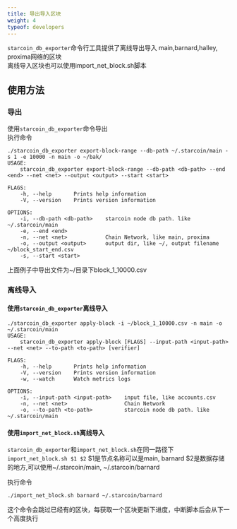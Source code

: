 ```yaml
---
title: 导出导入区块
weight: 4
typeof: developers
---
```

`starcoin_db_exporter`命令行工具提供了离线导出导入
main,barnard,halley, proxima网络的区块  
离线导入区块也可以使用import_net_block.sh脚本

<!--more-->

## 使用方法
### 导出
使用`starcoin_db_exporter`命令导出  
执行命令
```shell
./starcoin_db_exporter export-block-range --db-path ~/.starcoin/main -s 1 -e 10000 -n main -o ~/bak/
USAGE:
    starcoin_db_exporter export-block-range --db-path <db-path> --end <end> --net <net> --output <output> --start <start>

FLAGS:
    -h, --help       Prints help information
    -V, --version    Prints version information

OPTIONS:
    -i, --db-path <db-path>    starcoin node db path. like ~/.starcoin/main
    -e, --end <end>            
    -n, --net <net>            Chain Network, like main, proxima
    -o, --output <output>      output dir, like ~/, output filename ~/block_start_end.csv
    -s, --start <start> 
```
上面例子中导出文件为~/目录下block_1_10000.csv

### 离线导入
#### 使用`starcoin_db_exporter`离线导入
```shell
./starcoin_db_exporter apply-block -i ~/block_1_10000.csv -n main -o ~/.starcoin/main
USAGE:
    starcoin_db_exporter apply-block [FLAGS] --input-path <input-path> --net <net> --to-path <to-path> [verifier]

FLAGS:
    -h, --help       Prints help information
    -V, --version    Prints version information
    -w, --watch      Watch metrics logs

OPTIONS:
    -i, --input-path <input-path>    input file, like accounts.csv
    -n, --net <net>                  Chain Network
    -o, --to-path <to-path>          starcoin node db path. like ~/.starcoin/main
```
#### 使用`import_net_block.sh`离线导入
`starcoin_db_exporter`和`import_net_block.sh`在同一路径下
`import_net_block.sh $1 $2`
$1是节点名称可以是main, barnard
$2是数据存储的地方,可以使用~/.starcoin/main, ~/.starcoin/barnard

执行命令
```shell
./import_net_block.sh barnard ~/.starcoin/barnard
```

这个命令会跳过已经有的区块，每获取一个区块更新下进度，中断脚本后会从下一个高度执行

